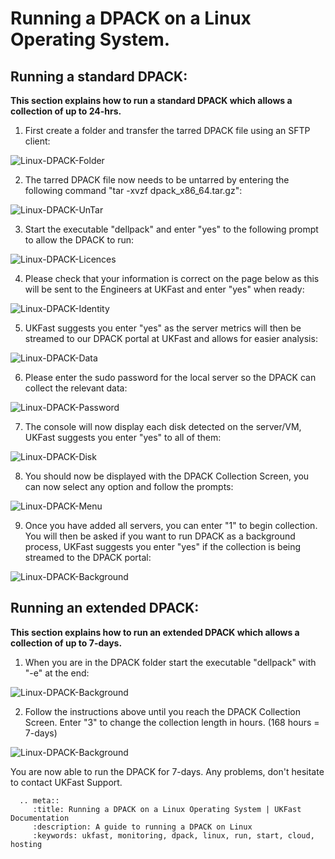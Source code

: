 # Running a DPACK on a Linux Operating System.

## Running a standard DPACK:

**This section explains how to run a standard DPACK which allows a collection of up to 24-hrs.**

1) First create a folder and transfer the tarred DPACK file using an SFTP client:

![Linux-DPACK-Folder](files/Linux/Linux_DPACK_Folder.PNG)

2) The tarred DPACK file now needs to be untarred by entering the following command "tar -xvzf dpack_x86_64.tar.gz":

![Linux-DPACK-UnTar](files/Linux/Linux_DPACK_UnTar.PNG)

3) Start the executable "dellpack" and enter "yes" to the following prompt to allow the DPACK to run:

![Linux-DPACK-Licences](files/Linux/Linux_DPACK_Licences.PNG)

4) Please check that your information is correct on the page below as this will be sent to the Engineers at UKFast and enter "yes" when ready:

![Linux-DPACK-Identity](files/Linux/Linux_DPACK_Identity.PNG)

5) UKFast suggests you enter "yes" as the server metrics will then be streamed to our DPACK portal at UKFast and allows for easier analysis:

![Linux-DPACK-Data](files/Linux/Linux_DPACK_Data_Options.PNG)

6) Please enter the sudo password for the local server so the DPACK can collect the relevant data:

![Linux-DPACK-Password](files/Linux/Linux_DPACK_Password.PNG)

7) The console will now display each disk detected on the server/VM, UKFast suggests you enter "yes" to all of them:

![Linux-DPACK-Disk](files/Linux/Linux_DPACK_Disk.PNG)

8) You should now be displayed with the DPACK Collection Screen, you can now select any option and follow the prompts:

![Linux-DPACK-Menu](files/Linux/Linux_DPACK_Menu.PNG)

9) Once you have added all servers, you can enter "1" to begin collection. You will then be asked if you want to run DPACK as a background process, UKFast suggests you enter "yes" if the collection is being streamed to the DPACK portal:

![Linux-DPACK-Background](files/Linux/Linux_DPACK_Background.PNG)

## Running an extended DPACK:

**This section explains how to run an extended DPACK which allows a collection of up to 7-days.**

1) When you are in the DPACK folder start the executable "dellpack" with "-e" at the end:

![Linux-DPACK-Background](files/Linux/Linux_Extended/Linux_DPACK_Command.PNG)

2) Follow the instructions above until you reach the DPACK Collection Screen. Enter "3" to change the collection length in hours. (168 hours = 7-days)

![Linux-DPACK-Background](files/Linux/Linux_Extended/Linux_DPACK_Time.PNG)

You are now able to run the DPACK for 7-days. Any problems, don't hesitate to contact UKFast Support.

```eval_rst
  .. meta::
     :title: Running a DPACK on a Linux Operating System | UKFast Documentation
     :description: A guide to running a DPACK on Linux
     :keywords: ukfast, monitoring, dpack, linux, run, start, cloud, hosting

